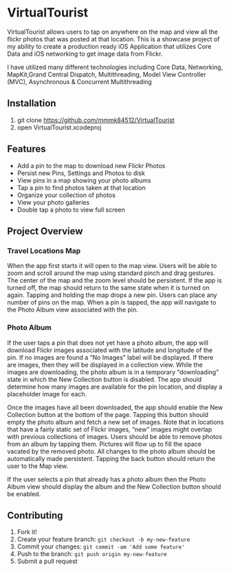 # VirtualTourist

VirtualTourist allows users to tap on anywhere on the map and view all the flickr photos that was posted at that location. This is a showcase project of my ability to create a production ready iOS Application that utilizes Core Data and iOS networking to get image data from Flickr. 

I have utilized many different technologies including Core Data, Networking, MapKit,Grand Central Dispatch, Multithreading, Model View Controller (MVC), Asynchronous & Concurrent Multithreading

## Installation

1. git clone https://github.com/mmmk84512/VirtualTourist
2. open VirtualTourist.xcodeproj

## Features
- Add a pin to the map to download new Flickr Photos
- Persist new Pins, Settings and Photos to disk
- View pins in a map showing your photo albums
- Tap a pin to find photos taken at that location
- Organize your collection of photos
- View your photo galleries
- Double tap a photo to view full screen

## Project Overview

### Travel Locations Map

When the app first starts it will open to the map view. Users will be able to zoom and scroll around the map using standard pinch and drag gestures. The center of the map and the zoom level should be persistent. If the app is turned off, the map should return to the same state when it is turned on again. Tapping and holding the map drops a new pin. Users can place any number of pins on the map. When a pin is tapped, the app will navigate to the Photo Album view associated with the pin.

### Photo Album

If the user taps a pin that does not yet have a photo album, the app will download Flickr images associated with the latitude and longitude of the pin. If no images are found a “No Images” label will be displayed. If there are images, then they will be displayed in a collection view. While the images are downloading, the photo album is in a temporary “downloading” state in which the New Collection button is disabled. The app should determine how many images are available for the pin location, and display a placeholder image for each.

Once the images have all been downloaded, the app should enable the New Collection button at the bottom of the page. Tapping this button should empty the photo album and fetch a new set of images. Note that in locations that have a fairly static set of Flickr images, “new” images might overlap with previous collections of images. Users should be able to remove photos from an album by tapping them. Pictures will flow up to fill the space vacated by the removed photo. All changes to the photo album should be automatically made persistent. Tapping the back button should return the user to the Map view.

If the user selects a pin that already has a photo album then the Photo Album view should display the album and the New Collection button should be enabled.

## Contributing

1. Fork it!
2. Create your feature branch: `git checkout -b my-new-feature`
3. Commit your changes: `git commit -am 'Add some feature'`
4. Push to the branch: `git push origin my-new-feature`
5. Submit a pull request
